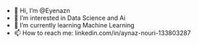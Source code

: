 - 👋 Hi, I’m @Eyenazn
- 👀 I’m interested in Data Science and Ai
- 🌱 I’m currently learning Machine Learning
- 📫 How to reach me: linkedin.com/in/aynaz-nouri-133803287

<!---
Eyenazn/Eyenazn is a ✨ special ✨ repository because its `README.md` (this file) appears on your GitHub profile.
You can click the Preview link to take a look at your changes.
--->
